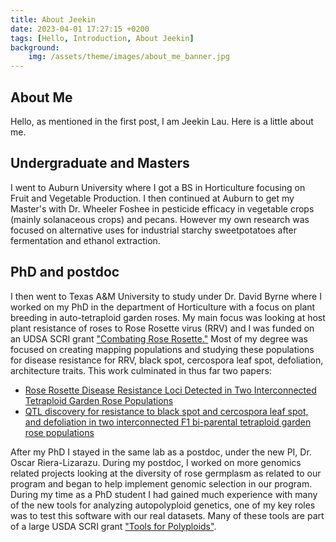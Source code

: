 ```yaml
---
title: About Jeekin
date: 2023-04-01 17:27:15 +0200
tags: [Hello, Introduction, About Jeekin]
background:
    img: /assets/theme/images/about_me_banner.jpg
---
```

## About Me
Hello, as mentioned in the first post, I am Jeekin Lau. Here is a little about me.  

## Undergraduate and Masters
I went to Auburn University where I got a BS in Horticulture focusing on Fruit and Vegetable Production. I then continued at Auburn to get my Master's with Dr. Wheeler Foshee in pesticide efficacy in vegetable crops (mainly solanaceous crops) and pecans. However my own research was focused on alternative uses for industrial starchy sweetpotatoes after fermentation and ethanol extraction.   

## PhD and postdoc
I then went to Texas A&M University to study under Dr. David Byrne where I worked on my PhD in the department of Horticulture with a focus on plant breeding in auto-tetraploid garden roses. My main focus was looking at host plant resistance of roses to Rose Rosette virus (RRV) and I was funded on an UDSA SCRI grant ["Combating Rose Rosette."](https://roserosette.org/) Most of my degree was focused on creating mapping populations and studying these populations for disease resistance for RRV, black spot, cercospora leaf spot, defoliation, architecture traits. This work culminated in thus far two papers:
- [Rose Rosette Disease Resistance Loci Detected in Two Interconnected Tetraploid Garden Rose Populations](https://www.frontiersin.org/articles/10.3389/fpls.2022.916231/full)
- [QTL discovery for resistance to black spot and cercospora leaf spot, and defoliation in two interconnected F1 bi-parental tetraploid garden rose populations](https://www.frontiersin.org/articles/10.3389/fpls.2023.1209445/full)  

After my PhD I stayed in the same lab as a postdoc, under the new PI, Dr. Oscar Riera-Lizarazu. During my postdoc, I worked on more genomics related projects looking at the diversity of rose germplasm as related to our program and began to help implement genomic selection in our program. During my time as a PhD student I had gained much experience with many of the new tools for analyzing autopolyploid genetics, one of my key roles was to test this software with our real datasets. Many of these tools are part of a large USDA SCRI grant ["Tools for Polyploids"](https://www.polyploids.org/).

